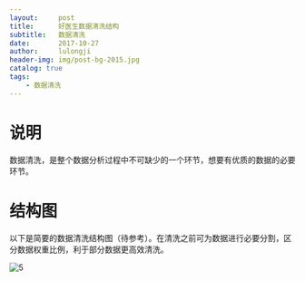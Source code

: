 ```yaml
---
layout:     post
title:      好医生数据清洗结构
subtitle:   数据清洗
date:       2017-10-27
author:     lulongji
header-img: img/post-bg-2015.jpg
catalog: true
tags:
    - 数据清洗
---
```


# 说明
数据清洗，是整个数据分析过程中不可缺少的一个环节，想要有优质的数据的必要环节。

# 结构图
以下是简要的数据清洗结构图（待参考）。在清洗之前可为数据进行必要分割，区分数据权重比例，利于部分数据更高效清洗。

![5](https://raw.githubusercontent.com/lulongji/lulongji.github.io/master/imgs/uml/5.png)